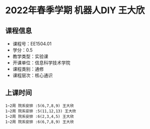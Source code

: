 # 2022年春季学期 机器人DIY 王大欣






## 课程信息

- 课程号：EE1504.01
- 学分：0.5
- 教学类型：实验课
- 开课单位：信息科学技术学院
- 课程类别：通修
- 课程层次：核心通识

## 上课时间

```
1~2周 院系安排 :5(6,7,8,9) 王大欣
1~2周 院系安排 :5(11,12,13) 王大欣
1~2周 院系安排 :6(2,3,4,5) 王大欣
1~2周 院系安排 :6(6,7,8,9) 王大欣
```


